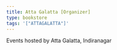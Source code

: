 ```yaml
---
title: Atta Galatta [Organizer]
type: bookstore
tags: '["ATTAGALATTA"]'
--- 
```

Events hosted by Atta Galatta, Indiranagar 
 
